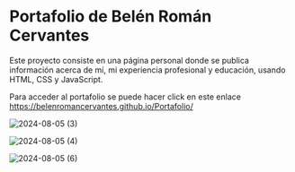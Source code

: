 # Portafolio de Belén Román Cervantes
Este proyecto consiste en una página personal donde se publica información acerca de mí, mi experiencia profesional y educación, usando HTML, CSS y JavaScript.

Para acceder al portafolio se puede hacer click en este enlace https://belenromancervantes.github.io/Portafolio/

![2024-08-05 (3)](https://github.com/user-attachments/assets/9021d15a-4d6e-4ca9-a2df-156e130134b7)

![2024-08-05 (4)](https://github.com/user-attachments/assets/c614bae3-c3fe-4bb4-874d-235b6739e98d)

![2024-08-05 (6)](https://github.com/user-attachments/assets/08f8db40-4bde-4fd7-b010-a86e18eb97b4)
